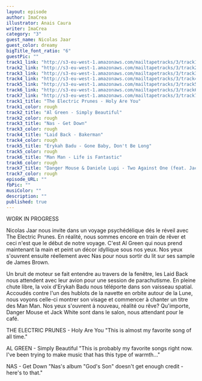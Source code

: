 ```yaml
---
layout: episode
author: ImaCrea
illustrator: Anais Caura
writer: ImaCrea
category: "3"
guest_name: Nicolas Jaar
guest_color: dreamy
bigTitle_font_ratio: "6"
guestPic: ""
track1_link: "http://s3-eu-west-1.amazonaws.com/mailtapetracks/3/track1.mp3"
track2_link: "http://s3-eu-west-1.amazonaws.com/mailtapetracks/3/track2.mp3"
track3_link: "http://s3-eu-west-1.amazonaws.com/mailtapetracks/3/track3.mp3"
track4_link: "http://s3-eu-west-1.amazonaws.com/mailtapetracks/3/track4.mp3"
track5_link: "http://s3-eu-west-1.amazonaws.com/mailtapetracks/3/track5.mp3"
track6_link: "http://s3-eu-west-1.amazonaws.com/mailtapetracks/3/track6.mp3"
track7_link: "http://s3-eu-west-1.amazonaws.com/mailtapetracks/3/track7.mp3"
track1_title: "The Electric Prunes - Holy Are You"
track1_color: rough
track2_title: "Al Green - Simply Beautiful"
track2_color: rough
track3_title: "Nas - Get Down"
track3_color: rough
track4_title: "Laid Back - Bakerman"
track4_color: rough
track5_title: "Erykah Badu - Gone Baby, Don't Be Long"
track5_color: rough
track6_title: "Man Man - Life is Fantastic"
track6_color: rough
track7_title: "Danger Mouse & Daniele Lupi - Two Against One (feat. Jack White)"
track7_color: rough
episode_URL: ""
fbPic: ""
musiColor: ""
description: ""
published: true
---
```

WORK IN PROGRESS

Nicolas Jaar nous invite dans un voyage psychédélique dés le réveil avec The Electric Prunes.
En réalité, nous sommes encore en train de rêver et ceci n'est que le début de notre voyage. C'est Al Green qui nous prend maintenant la main et peint un décor idyllique sous nos yeux. Nos yeux s'ouvrent ensuite réellement avec Nas pour nous sortir du lit sur ses sample de James Brown.

Un bruit de moteur se fait entendre au travers de la fenêtre, les Laid Back nous attendent avec leur avion pour une session de parachutisme. En pleine chute libre, la voix d'Erykah Badu nous téléporte dans son vaisseau spatial. Accoudés contre l'un des hublots de la navette en orbite autour de la Lune, nous voyons celle-ci montrer son visage et commencer à chanter un titre des Man Man. Nos yeux s'ouvrent à nouveau, réalité ou rêve? Qu'importe, Danger Mouse et Jack White sont dans le salon, nous attendant pour le café.


THE ELECTRIC PRUNES - Holy Are You
"This is almost my favorite song of all time."


AL GREEN - Simply Beautiful
"This is probably my favorite songs right now. I've been trying to make music that has this type of warmth..."


NAS - Get Down
"Nas's album "God's Son" doesn't get enough credit - here's to that."
